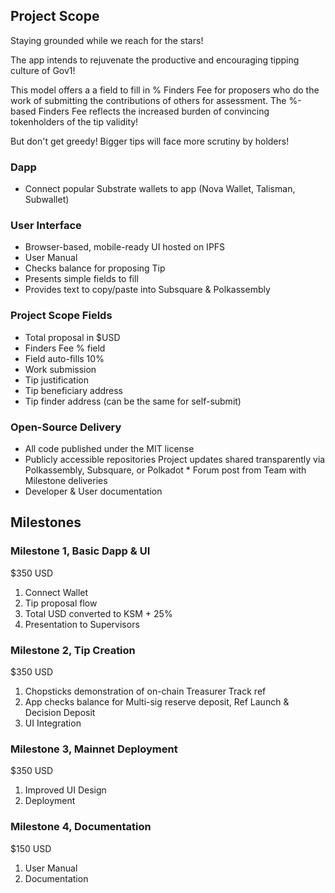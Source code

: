 ## Project Scope

Staying grounded while we reach for the stars!

The app intends to rejuvenate the productive and encouraging tipping culture of Gov1!

This model offers a a field to fill in % Finders Fee for proposers who do the work of submitting the contributions of others for assessment. The %-based Finders Fee reflects the increased burden of convincing tokenholders of the tip validity!

But don't get greedy! Bigger tips will face more scrutiny by holders!

### Dapp

* Connect popular Substrate wallets to app (Nova Wallet, Talisman, Subwallet)

### User Interface

* Browser-based, mobile-ready UI hosted on IPFS
* User Manual
* Checks balance for proposing Tip
* Presents simple fields to fill
* Provides text to copy/paste into Subsquare & Polkassembly

### Project Scope Fields

* Total proposal in $USD
* Finders Fee % field
* Field auto-fills 10%
* Work submission
* Tip justification
* Tip beneficiary address
* Tip finder address (can be the same for self-submit)

### Open-Source Delivery

* All code published under the MIT license
* Publicly accessible repositories Project updates shared transparently via Polkassembly, Subsquare, or Polkadot * Forum post from Team with Milestone deliveries
* Developer & User documentation

## Milestones

### Milestone 1, Basic Dapp & UI &#x20;

$350 USD
1. Connect Wallet
2. Tip proposal flow
3. Total USD converted to KSM + 25%
4. Presentation to Supervisors

### Milestone 2, Tip Creation &#x20;

$350 USD
1. Chopsticks demonstration of on-chain Treasurer Track ref
2. App checks balance for Multi-sig reserve deposit, Ref Launch & Decision Deposit
3. UI Integration

### Milestone 3, Mainnet Deployment &#x20;

$350 USD
1. Improved UI Design
2. Deployment

### Milestone 4, Documentation &#x20;

$150 USD
1. User Manual
2. Documentation